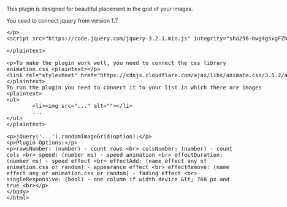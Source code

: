 This plugin is designed for beautiful placement in the grid of your images.


You need to connect jquery from version 1.7.
<plaintext>
<script src="https://code.jquery.com/jquery-3.2.1.min.js" integrity="sha256-hwg4gsxgFZhOsEEamdOYGBf13FyQuiTwlAQgxVSNgt4=" crossorigin="anonymous"></script>
</plaintext>

To make the plugin work well, you need to connect the css library animation.css
<plaintext>
<link rel="stylesheet" href="https://cdnjs.cloudflare.com/ajax/libs/animate.css/3.5.2/animate.min.css">
</plaintext>
To run the plugin you need to connect it to your list in which there are images
<plaintext>
<ul>
        <li><img src="..." alt=""></li>
        ...
</ul>
</plaintext>

jQuery('...').randomImageGrid(option);



Plugin Options:

rowsNumber: (number) - count rows <br>
colsNumber: (number) - count cols <br>
speed: (number ms) - speed animation <br>
effectDuration: (number ms) - speed effect <br>
effectAdd: (name effect any of animation.css or random) - appearance effect <br>
effectRemove: (name effect any of animation.css or random) - fading effect <br>
singleResponsive: (bool) - one column if width device < 768 px and true <br>

